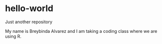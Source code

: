 # hello-world
Just another repository

My name is Breybinda Alvarez and I am taking a coding class where we are using R.
